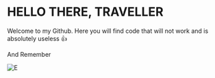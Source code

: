 # HELLO THERE, TRAVELLER

Welcome to my Github. Here you will find code that will not work and is absolutely useless 👍

And Remember

![E](https://user-images.githubusercontent.com/64779344/109941509-253ea580-7ccb-11eb-9e8f-cfd46890403b.png)
